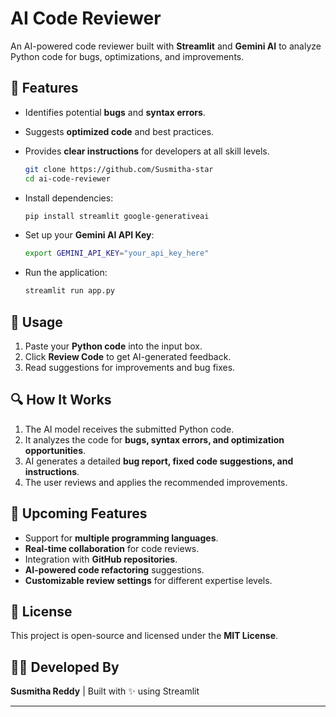 # AI Code Reviewer

An AI-powered code reviewer built with **Streamlit** and **Gemini AI** to analyze Python code for bugs, optimizations, and improvements.

## 🚀 Features

- Identifies potential **bugs** and **syntax errors**.
- Suggests **optimized code** and best practices.
- Provides **clear instructions** for developers at all skill levels.


  ```sh
  git clone https://github.com/Susmitha-star
  cd ai-code-reviewer
  ```
- Install dependencies:
  ```sh
  pip install streamlit google-generativeai
  ```
- Set up your **Gemini AI API Key**:
  ```sh
  export GEMINI_API_KEY="your_api_key_here"
  ```
- Run the application:
  ```sh
  streamlit run app.py
  ```

## 📌 Usage

1. Paste your **Python code** into the input box.
2. Click **Review Code** to get AI-generated feedback.
3. Read suggestions for improvements and bug fixes.

## 🔍 How It Works

1. The AI model receives the submitted Python code.
2. It analyzes the code for **bugs, syntax errors, and optimization opportunities**.
3. AI generates a detailed **bug report, fixed code suggestions, and instructions**.
4. The user reviews and applies the recommended improvements.

## 🌟 Upcoming Features

- Support for **multiple programming languages**.
- **Real-time collaboration** for code reviews.
- Integration with **GitHub repositories**.
- **AI-powered code refactoring** suggestions.
- **Customizable review settings** for different expertise levels.


 ## 📜 License
This project is open-source and licensed under the **MIT License**.


## 👨‍💻 Developed By

**Susmitha Reddy** | Built with ✨ using Streamlit

---



